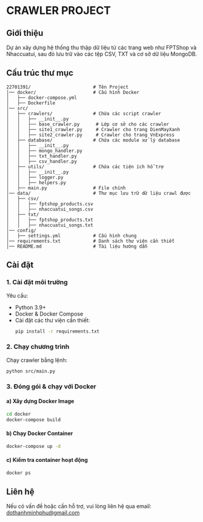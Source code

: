# CRAWLER PROJECT

## Giới thiệu
Dự án xây dựng hệ thống thu thập dữ liệu từ các trang web như FPTShop và Nhaccuatui, sau đó lưu trữ vào các tệp CSV, TXT và cơ sở dữ liệu MongoDB.

## Cấu trúc thư mục
```
22701391/                       # Tên Project
│── docker/                     # Cấu hình Docker
│   ├── docker-compose.yml
│   ├── Dockerfile
│── src/
│   ├── crawlers/               # Chứa các script crawler
│   │   ├── __init__.py
│   │   ├── base_crawler.py      # Lớp cơ sở cho các crawler
│   │   ├── site1_crawler.py     # Crawler cho trang DienMayXanh
│   │   ├── site2_crawler.py     # Crawler cho trang VnExpress
│   ├── database/               # Chứa các module xử lý database
│   │   ├── __init__.py
│   │   ├── mongo_handler.py    
│   │   ├── txt_handler.py   
│   │   ├── csv_handler.py  
│   ├── utils/                  # Chứa các tiện ích hỗ trợ
│   │   ├── __init__.py
│   │   ├── logger.py    
│   │   ├── helpers.py  
│   ├── main.py                 # File chính
│── data/                       # Thư mục lưu trữ dữ liệu crawl được
│   ├── csv/
│   │   ├── fptshop_products.csv
│   │   ├── nhaccuatui_songs.csv
│   ├── txt/
│   │   ├── fptshop_products.txt
│   │   ├── nhaccuatui_songs.txt
│── config/
│   ├── settings.yml            # Cấu hình chung
│── requirements.txt            # Danh sách thư viện cần thiết
│── README.md                   # Tài liệu hướng dẫn
```

## Cài đặt
### 1. Cài đặt môi trường
Yêu cầu:
- Python 3.9+
- Docker & Docker Compose
- Cài đặt các thư viện cần thiết:
  ```bash
  pip install -r requirements.txt
  ```

### 2. Chạy chương trình
Chạy crawler bằng lệnh:
```bash
python src/main.py
```

### 3. Đóng gói & chạy với Docker
#### a) Xây dựng Docker Image
```bash
cd docker
docker-compose build
```
#### b) Chạy Docker Container
```bash
docker-compose up -d
```

#### c) Kiểm tra container hoạt động
```bash
docker ps
```

## Liên hệ
Nếu có vấn đề hoặc cần hỗ trợ, vui lòng liên hệ qua email: dothanhminhphu@gmail.com
